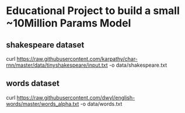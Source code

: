 # Educational Project to build a small ~10Million Params Model

## shakespeare dataset

curl https://raw.githubusercontent.com/karpathy/char-rnn/master/data/tinyshakespeare/input.txt -o data/shakespeare.txt

## words dataset

curl https://raw.githubusercontent.com/dwyl/english-words/master/words_alpha.txt -o data/words.txt
